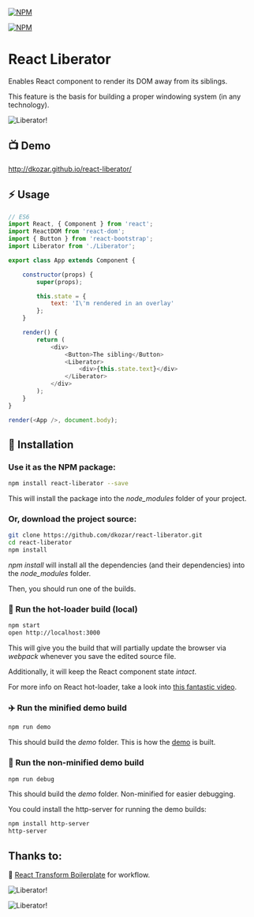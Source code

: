 [![NPM](https://nodei.co/npm/react-liberator.png?downloads=true&downloadRank=true&stars=true)](https://www.npmjs.com/package/react-liberator)

[![NPM](https://badge.fury.io/js/react-liberator.png)](https://www.npmjs.com/package/react-liberator)

# React Liberator

Enables React component to render its DOM away from its siblings.

This feature is the basis for building a proper windowing system (in any technology).

![Liberator!](http://dankokozar.com/images/react-liberator-1.png)

## :tv: Demo

http://dkozar.github.io/react-liberator/

## :zap: Usage

```js
// ES6
import React, { Component } from 'react';
import ReactDOM from 'react-dom';
import { Button } from 'react-bootstrap';
import Liberator from './Liberator';

export class App extends Component {

    constructor(props) {
        super(props);

        this.state = {
            text: 'I\'m rendered in an overlay'
        };
    }

    render() {
        return (
            <div>
                <Button>The sibling</Button>
                <Liberator>
                    <div>{this.state.text}</div>
                </Liberator>
            </div>
        );
    }
}

render(<App />, document.body);
```

## :truck: Installation

### Use it as the NPM package:

```bash
npm install react-liberator --save
```

This will install the package into the *node_modules* folder of your project.

### Or, download the project source:

```bash
git clone https://github.com/dkozar/react-liberator.git
cd react-liberator
npm install
```

*npm install* will install all the dependencies (and their dependencies) into the *node_modules* folder.

Then, you should run one of the builds.

### :rocket: Run the hot-loader build (local)

```bash
npm start
open http://localhost:3000
```

This will give you the build that will partially update the browser via *webpack* whenever you save the edited source file.

Additionally, it will keep the React component state *intact*.

For more info on React hot-loader, take a look into [this fantastic video](https://www.youtube.com/watch?v=xsSnOQynTHs).

### :airplane: Run the minified demo build

```bash
npm run demo
```
This should build the *demo* folder. This is how the [demo](http://dkozar.github.io/react-liberator/) is built.

### :helicopter: Run the non-minified demo build

```bash
npm run debug
```
This should build the *demo* folder. Non-minified for easier debugging.

You could install the http-server for running the demo builds:

```bash
npm install http-server
http-server
```

## Thanks to:

:rocket: [React Transform Boilerplate](https://github.com/gaearon/react-transform-boilerplate) for workflow.


![Liberator!](http://dankokozar.com/images/react-liberator-2.png)

![Liberator!](http://dankokozar.com/images/react-liberator-3.png)

